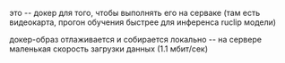 это -- докер для того, чтобы выполнять его на серваке (там есть видеокарта, прогон обучения быстрее для инференса ruclip модели)

докер-образ отлаживается и собирается локально -- на сервере маленькая скорость загрузки данных (1.1 мбит/сек)